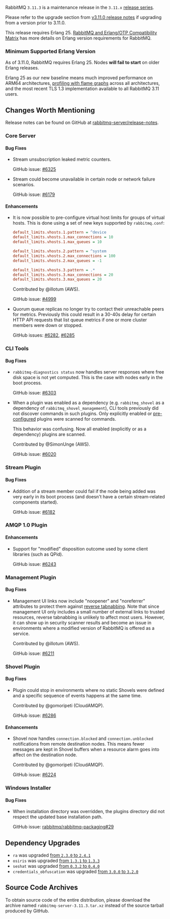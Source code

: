 RabbitMQ `3.11.3` is a maintenance release in the `3.11.x` [release series](https://www.rabbitmq.com/versions.html).

Please refer to the upgrade section from [v3.11.0 release notes](https://github.com/rabbitmq/rabbitmq-server/releases/tag/v3.11.0)
if upgrading from a version prior to 3.11.0.

This release requires Erlang 25.
[RabbitMQ and Erlang/OTP Compatibility Matrix](https://www.rabbitmq.com/which-erlang.html) has more details on
Erlang version requirements for RabbitMQ.


### Minimum Supported Erlang Version

As of 3.11.0, RabbitMQ requires Erlang 25. Nodes **will fail to start** on older Erlang releases.

Erlang 25 as our new baseline means much improved performance on ARM64 architectures, [profiling with flame graphs](https://blog.rabbitmq.com/posts/2022/05/flame-graphs/)
across all architectures, and the most recent TLS 1.3 implementation available to all RabbitMQ 3.11 users.


## Changes Worth Mentioning

Release notes can be found on GitHub at [rabbitmq-server/release-notes](https://github.com/rabbitmq/rabbitmq-server/tree/v3.11.x/release-notes).


### Core Server

#### Bug Fixes

 * Stream unsubscription leaked metric counters.

   GitHub issue: [#6325](https://github.com/rabbitmq/rabbitmq-server/pull/6325)

 * Stream could become unavailable in certain node or network failure scenarios.

   GitHub issue: [#6179](https://github.com/rabbitmq/rabbitmq-server/issues/6179)

#### Enhancements

 * It is now possible to pre-configure virtual host limits for groups of virtual hosts.
   This is done using a set of new keys supported by `rabbitmq.conf`:

   ``` ini
   default_limits.vhosts.1.pattern = ^device
   default_limits.vhosts.1.max_connections = 10
   default_limits.vhosts.1.max_queues = 10

   default_limits.vhosts.2.pattern = ^system
   default_limits.vhosts.2.max_connections = 100
   default_limits.vhosts.2.max_queues = -1

   default_limits.vhosts.3.pattern = .*
   default_limits.vhosts.3.max_connections = 20
   default_limits.vhosts.3.max_queues = 20
   ```

   Contributed by @illotum (AWS).

   GitHub issue: [#4999](https://github.com/rabbitmq/rabbitmq-server/issues/4999)

 * Quorum queue replicas no longer try to contact their unreachable peers for metrics.
   Previously this could result in a 30-40s delay for certain HTTP API requests that list queue metrics
   if one or more cluster members were down or stopped.

   GitHub issues: [#6282](https://github.com/rabbitmq/rabbitmq-server/pull/6282), [#6285](https://github.com/rabbitmq/rabbitmq-server/pull/6285)


### CLI Tools

#### Bug Fixes

  * `rabbitmq-diagnostics status` now handles server responses where free disk space
    is not yet computed. This is the case with nodes early in the boot process.

    GitHub issue: [#6303](https://github.com/rabbitmq/rabbitmq-server/pull/6303)

  * When a plugin was enabled as a dependency (e.g. `rabbitmq_shovel` as a dependency of `rabbitmq_shovel_management`),
    CLI tools previously did not discover commands in such plugins. Only explicitly enabled or [pre-configured](https://www.rabbitmq.com/plugins.html#enabled-plugins-file)
    plugins were scanned for commands.

    This behavior was confusing. Now all enabled (explicitly or as a dependency) plugins are scanned.

    Contributed by @SimonUnge (AWS).

    GitHub issue: [#6020](https://github.com/rabbitmq/rabbitmq-server/issues/6020)


### Stream Plugin

#### Bug Fixes

  * Addition of a stream member could fail if the node being added was very early in its boot process
    (and doesn't have a certain stream-related components started).

    GitHub issue: [#6182](https://github.com/rabbitmq/rabbitmq-server/pull/6182)


### AMQP 1.0 Plugin

#### Enhancements

  * Support for "modified" disposition outcome used by some client libraries (such as QPid).

    GitHub issue: [#6243](https://github.com/rabbitmq/rabbitmq-server/pull/6243)


### Management Plugin

#### Bug Fixes

  * Management UI links now include "noopener" and "noreferrer" attributes to protect
    them against [reverse tabnabbing](https://owasp.org/www-community/attacks/Reverse_Tabnabbing).
    Note that since management UI only includes a small number of external links to trusted resources,
    reverse tabnabbing is unlikely to affect most users. However, it can show up in security scanner results
    and become an issue in environments where a modified version of RabbitMQ is offered as a service.

    Contributed by @illotum (AWS).

    GitHub issue: [#6211](https://github.com/rabbitmq/rabbitmq-server/pull/6211)


### Shovel Plugin

#### Bug Fixes

  * Plugin could stop in environments where no static Shovels were defined and a specific
    sequence of events happens at the same time.

    Contributed by @gomoripeti (CloudAMQP).

    GitHub issue: [#6286](https://github.com/rabbitmq/rabbitmq-server/pull/6286)

#### Enhancements

  * Shovel now handles `connection.blocked` and `connection.unblocked` notifications
    from remote destination nodes. This means fewer messages are kept in Shovel buffers when
    a resource alarm goes into affect on the destination node.

    Contributed by @gomoripeti (CloudAMQP).

    GitHub issue: [#6224](https://github.com/rabbitmq/rabbitmq-server/pull/6224)

### Windows Installer

#### Bug Fixes

 * When installation directory was overridden,
   the plugins directory did not respect the updated
   base installation path.

   GitHub issue: [rabbitmq/rabbitmq-packaging#29](https://github.com/rabbitmq/rabbitmq-packaging/pull/29)

## Dependency Upgrades

 * `ra` was upgraded [from `2.3.0` to `2.4.1`](https://github.com/rabbitmq/ra/releases)
 * `osiris` was upgraded [from `1.3.1` to `1.3.3`](https://github.com/rabbitmq/osiris/tags)
 * `seshat` was upgraded [from `0.3.2` to `0.4.0`](https://github.com/rabbitmq/seshat/tags)
 * `credentials_obfuscation` was upgraded [from `3.0.0` to `3.2.0`](https://github.com/rabbitmq/credentials-obfuscation/releases)

## Source Code Archives

To obtain source code of the entire distribution, please download the archive named `rabbitmq-server-3.11.3.tar.xz`
instead of the source tarball produced by GitHub.
